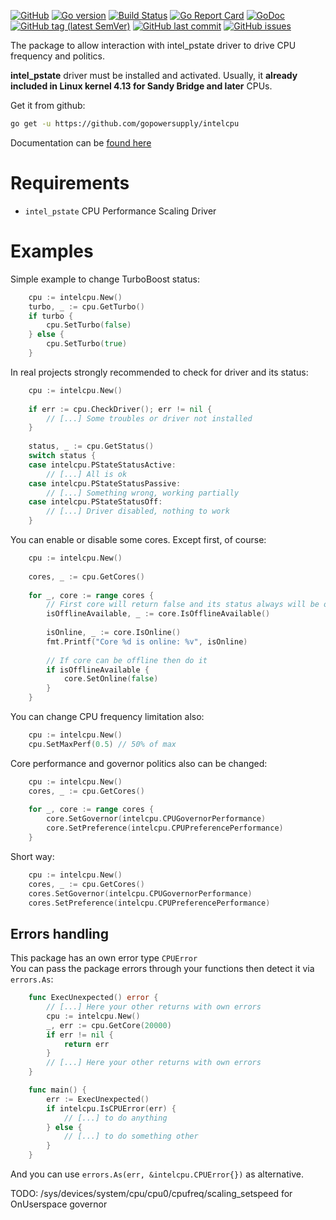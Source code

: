 [![GitHub](https://img.shields.io/github/license/gopowersupply/intelcpu)](https://intelcpu/blob/master/LICENSE)
[![Go version](https://img.shields.io/github/go-mod/go-version/gopowersupply/intelcpu)](https://blog.golang.org/go1.13)
[![Build Status](https://travis-ci.org/gopowersupply/intelcpu.svg?branch=master)](https://travis-ci.org/gopowersupply/intelcpu)
[![Go Report Card](https://goreportcard.com/badge/gopowersupply/intelcpu)](http://goreportcard.com/report/gopowersupply/intelcpu)
[![GoDoc](https://godoc.org/github.com/gopowersupply/intelcpu?status.svg)](https://godoc.org/github.com/gopowersupply/intelcpu)
[![GitHub tag (latest SemVer)](https://img.shields.io/github/v/tag/gopowersupply/intelcpu)](https://intelcpu/releases)
[![GitHub last commit](https://img.shields.io/github/last-commit/gopowersupply/intelcpu)](https://intelcpu/commits/master)
[![GitHub issues](https://img.shields.io/github/issues/gopowersupply/intelcpu)](https://intelcpu/issues)

The package to allow interaction with intel_pstate driver to drive CPU frequency and politics.  

**intel_pstate** driver must be installed and activated. Usually, it __already included in Linux kernel 4.13 for Sandy Bridge and later__ CPUs.

Get it from github:
```bash
go get -u https://github.com/gopowersupply/intelcpu
```

Documentation can be [found here](https://godoc.org/github.com/gopowersupply/intelpower)

# Requirements

- `intel_pstate` CPU Performance Scaling Driver

# Examples

Simple example to change TurboBoost status:
```go
    cpu := intelcpu.New()
    turbo, _ := cpu.GetTurbo()
    if turbo {
    	cpu.SetTurbo(false)
    } else {
    	cpu.SetTurbo(true)
    }
```

In real projects strongly recommended to check for driver and its status:
```go
    cpu := intelcpu.New()
    
    if err := cpu.CheckDriver(); err != nil {
    	// [...] Some troubles or driver not installed
    }
    
    status, _ := cpu.GetStatus()
    switch status {
    case intelcpu.PStateStatusActive:
    	// [...] All is ok
    case intelcpu.PStateStatusPassive:
    	// [...] Something wrong, working partially
    case intelcpu.PStateStatusOff:
    	// [...] Driver disabled, nothing to work
    }
```

You can enable or disable some cores. Except first, of course:
```go
    cpu := intelcpu.New()
        
    cores, _ := cpu.GetCores()
    
    for _, core := range cores {
    	// First core will return false and its status always will be online
    	isOfflineAvailable, _ := core.IsOfflineAvailable()
    	    	
    	isOnline, _ := core.IsOnline()
    	fmt.Printf("Core %d is online: %v", isOnline)
    	
    	// If core can be offline then do it
    	if isOfflineAvailable {
    		core.SetOnline(false)
    	}    	
    }
```

You can change CPU frequency limitation also:
```go
    cpu := intelcpu.New()    
    cpu.SetMaxPerf(0.5) // 50% of max
```

Core performance and governor politics also can be changed:
```go
    cpu := intelcpu.New()
    cores, _ := cpu.GetCores()
    
    for _, core := range cores {
    	core.SetGovernor(intelcpu.CPUGovernorPerformance)
    	core.SetPreference(intelcpu.CPUPreferencePerformance)
    }
```

Short way:
```go
    cpu := intelcpu.New()
    cores, _ := cpu.GetCores()
    cores.SetGovernor(intelcpu.CPUGovernorPerformance)
    cores.SetPreference(intelcpu.CPUPreferencePerformance)
```

## Errors handling

This package has an own error type `CPUError`  
You can pass the package errors through your functions then detect it via `errors.As`:
```go
    func ExecUnexpected() error {
    	// [...] Here your other returns with own errors
        cpu := intelcpu.New()
        _, err := cpu.GetCore(20000)
        if err != nil {
        	return err
        }
        // [...] Here your other returns with own errors
    }

    func main() {
    	err := ExecUnexpected()    	
    	if intelcpu.IsCPUError(err) {
    		// [...] to do anything
    	} else {
    		// [...] to do something other    		
    	}
    }
```
And you can use `errors.As(err, &intelcpu.CPUError{})` as alternative.

TODO: /sys/devices/system/cpu/cpu0/cpufreq/scaling_setspeed for OnUserspace governor